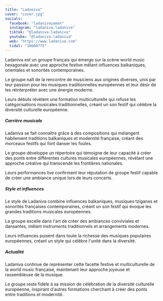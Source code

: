 ```yaml
---
title: "Ladaniva"
cover: "cover.jpg"
socials:
  facebook: "ladanivayaman"
  instagram: "ladaniva.ladaniva"
  tiktok: "@ladaniva.ladaniva"
  youtube: "@ladaniva.ladaniva"
  web: "https://www.ladaniva.com"
  tidal: "18660775"
---
```


Ladaniva est un groupe français qui émerge sur la scène world music hexagonale avec une approche festive mêlant
influences balkaniques, orientales et sonorités contemporaines.

Le groupe naît de la rencontre de musiciens aux origines diverses, unis par leur passion pour les musiques
traditionnelles européennes et leur désir de les réinterpréter avec une énergie moderne.

Leurs débuts révèlent une formation multiculturelle qui refuse les catégorisations musicales traditionnelles, créant un
son festif qui célèbre la diversité culturelle européenne.

##### Carrière musicale

Ladaniva se fait connaître grâce à des compositions qui mélangent habilement traditions balkaniques et modernité
française, créant des morceaux festifs qui font danser les foules.

Le groupe développe un répertoire qui témoigne de leur capacité à créer des ponts entre différentes cultures musicales
européennes, révélant une approche créative qui transcende les frontières nationales.

Leurs performances live confirment leur réputation de groupe festif capable de créer une ambiance unique lors de leurs
concerts.

##### Style et influences

Le style de Ladaniva combine influences balkaniques, musiques tziganes et sonorités françaises contemporaines, créant un
son festif qui évoque les grandes traditions musicales européennes.

Le groupe excelle dans l'art de créer des ambiances conviviales et dansantes, mêlant instruments traditionnels et
arrangements modernes.

Leurs influences puisent dans toute la richesse des musiques populaires européennes, créant un style qui célèbre l'unité
dans la diversité.

##### Actualité

Ladaniva continue de représenter cette facette festive et multiculturelle de la world music française, maintenant leur
approche joyeuse et rassembleuse de la musique.

Le groupe reste fidèle à sa mission de célébration de la diversité culturelle européenne, inspirant d'autres formations
cherchant à créer des ponts entre traditions et modernité.
